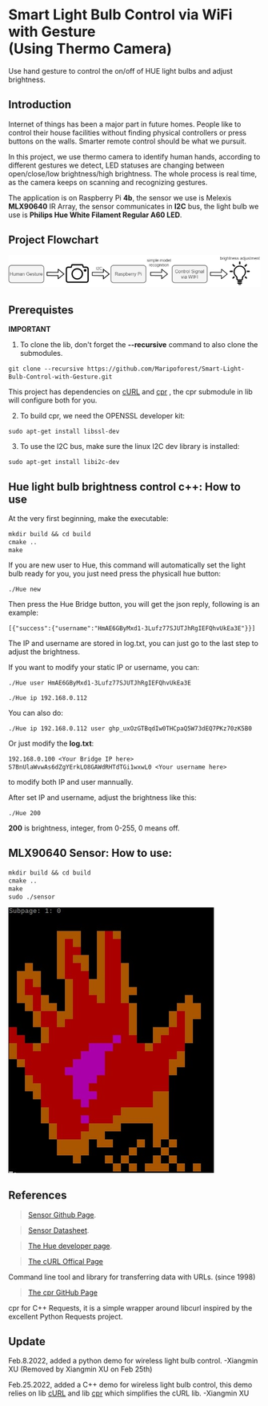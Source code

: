 # Smart Light Bulb Control via WiFi with Gesture <br />(Using Thermo Camera)
Use hand gesture to control the on/off of HUE light bulbs and adjust brightness.


## Introduction
Internet of things has been a major part in future homes. People like to control their house facilities without finding physical controllers or press buttons on the walls. Smarter remote control should be what we pursuit. 

In this project, we use thermo camera to identify human hands, according to different gestures we detect, LED statuses are changing between open/close/low brightness/high brightness. The whole process is real time, as the camera keeps on scanning and recognizing gestures.

The application is on Raspberry Pi **4b**, the sensor we use is Melexis **MLX90640** IR Array, the sensor communicates in **I2C** bus, the light bulb we use is **Philips Hue White Filament Regular A60 LED**.


## Project Flowchart
![](flowchart2.png)

## Prerequistes
**IMPORTANT** 
1. To clone the lib, don't forget the **--recursive** command to also clone the submodules.
```
git clone --recursive https://github.com/Maripoforest/Smart-Light-Bulb-Control-with-Gesture.git
```
This project has dependencies on [cURL](https://github.com/curl/curl.git) and [cpr](https://github.com/curl/curl.git) , the cpr submodule in lib will configure both for you.


2. To build cpr, we need the OPENSSL developer kit:
```
sudo apt-get install libssl-dev
```

3. To use the I2C bus, make sure the linux I2C dev library is installed:
```
sudo apt-get install libi2c-dev
```

##  Hue light bulb brightness control c++: How to use
At the very first beginning, make the executable:

```
mkdir build && cd build
cmake ..
make
```

If you are new user to Hue, this command will automatically set the light bulb ready for you, you just need press the physicall hue button:
```
./Hue new
```
Then press the Hue Bridge button, you will get the json reply, following is an example:
```
[{"success":{"username":"HmAE6GByMxd1-3Lufz77SJUTJhRgIEFQhvUkEa3E"}}]
```
The IP and username are stored in log.txt, you can just go to the last step to adjust the brightness.

If you want to modify your static IP or username, you can:
```
./Hue user HmAE6GByMxd1-3Lufz77SJUTJhRgIEFQhvUkEa3E
```
```
./Hue ip 192.168.0.112
```
You can also do:
```
./Hue ip 192.168.0.112 user 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
```
Or just modify the **log.txt**:
```
192.168.0.100 <Your Bridge IP here>
S7BnUlaWvwAs6dZgYErkLO8GAWdRHTdTGi1wxwL0 <Your username here>
```
to modify both IP and user mannually.

After set IP and username, adjust the brightness like this:
```
./Hue 200
```
**200** is brightness, integer, from 0-255, 0 means off.

## MLX90640 Sensor: How to use:
```
mkdir build && cd build
cmake ..
make
sudo ./sensor
```
![](LeftHand_OpenPalm.jpg)


## References
> [Sensor Github Page](https://github.com/melexis/mlx90640-library.git).

> [Sensor Datasheet](MLX90640-Datasheet-Melexis.pdf).

> [The Hue developer page](https://developers.meethue.com/).

> [The cURL Offical Page](https://https://curl.se/)

Command line tool and library for transferring data with URLs. (since 1998)


> [The cpr GitHub Page](https://github.com/libcpr/cpr)

cpr for C++ Requests, it is a simple wrapper around libcurl inspired by the excellent Python Requests project.


## Update
Feb.8.2022, added a python demo for wireless light bulb control. -Xiangmin XU (Removed by Xiangmin XU on Feb 25th)

Feb.25.2022, added a C++ demo for wireless light bulb control, this demo relies on lib [cURL](https://github.com/curl/curl.git) and lib [cpr](https://github.com/curl/curl.git) which simplifies the cURL lib. -Xiangmin XU



